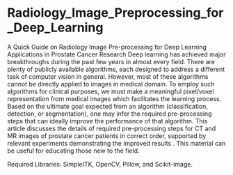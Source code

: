 # Radiology_Image_Preprocessing_for_Deep_Learning
A Quick Guide on Radiology Image Pre-processing for Deep Learning Applications in Prostate Cancer Research
Deep learning has achieved major breakthroughs during the past few years in almost every field. There are plenty of publicly available algorithms, each designed to address a different task of computer vision in general. However, most of these algorithms cannot be directly applied to images in medical domain. To employ such algorithms for clinical purposes, we must make a meaningful pixel/voxel representation from medical images which facilitates the learning process. Based on the ultimate goal expected from an algorithm (classification, detection, or segmentation), one may infer the required pre-processing steps that can ideally improve the performance of that algorithm. This article discusses the details of required pre-processing steps for CT and MR images of prostate cancer patients in correct order, supported by relevant experiments demonstrating the improved results . This material can be useful for educating those new to the field. 



Required Libraries: SimpleITK, OpenCV, Pillow, and Scikit-image.
